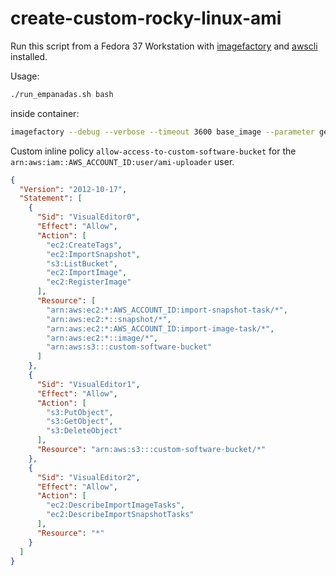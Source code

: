 # create-custom-rocky-linux-ami

Run this script from a Fedora 37 Workstation with [imagefactory](https://github.com/redhat-imaging/imagefactory) and
[awscli](https://docs.aws.amazon.com/cli/latest/userguide/getting-started-install.html) installed.

Usage:
```bash
./run_empanadas.sh bash
```
inside container:
```bash
imagefactory --debug --verbose --timeout 3600 base_image --parameter generate_icicle false --parameter oz_overrides "{'libvirt': {'memory': 2048}, 'custom': {'useuefi': 'no'}}" --file-parameter install_script /transfer/kickstarts/Rocky-9-EC2-Base.ks /transfer/iso-template.xml 2>&1 | tee /transfer/run-output-iso.txt
```

Custom inline policy `allow-access-to-custom-software-bucket` for the `arn:aws:iam::AWS_ACCOUNT_ID:user/ami-uploader` user.
```json
{
  "Version": "2012-10-17",
  "Statement": [
    {
      "Sid": "VisualEditor0",
      "Effect": "Allow",
      "Action": [
        "ec2:CreateTags",
        "ec2:ImportSnapshot",
        "s3:ListBucket",
        "ec2:ImportImage",
        "ec2:RegisterImage"
      ],
      "Resource": [
        "arn:aws:ec2:*:AWS_ACCOUNT_ID:import-snapshot-task/*",
        "arn:aws:ec2:*::snapshot/*",
        "arn:aws:ec2:*:AWS_ACCOUNT_ID:import-image-task/*",
        "arn:aws:ec2:*::image/*",
        "arn:aws:s3:::custom-software-bucket"
      ]
    },
    {
      "Sid": "VisualEditor1",
      "Effect": "Allow",
      "Action": [
        "s3:PutObject",
        "s3:GetObject",
        "s3:DeleteObject"
      ],
      "Resource": "arn:aws:s3:::custom-software-bucket/*"
    },
    {
      "Sid": "VisualEditor2",
      "Effect": "Allow",
      "Action": [
        "ec2:DescribeImportImageTasks",
        "ec2:DescribeImportSnapshotTasks"
      ],
      "Resource": "*"
    }
  ]
}
```
